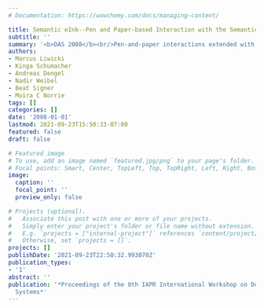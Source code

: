 ```yaml
---
# Documentation: https://wowchemy.com/docs/managing-content/

title: Semantic eInk--Pen and Paper-based Interaction with the Semantic Desktop
subtitle: ''
summary: '<b>DAS 2008</b><br/>Pen-and-paper interactions extended with semantic capabilities, linking handwritten notes to digital desktop resources. The system captures eInk input, interprets semantics, and synchronizes annotations with the Semantic Desktop, enhancing user workflows.'
authors:
- Marcus Liwicki
- Kinga Schumacher
- Andreas Dengel
- Nadir Weibel
- Beat Signer
- Moira C Norrie
tags: []
categories: []
date: '2008-01-01'
lastmod: 2021-09-23T15:50:33-07:00
featured: false
draft: false

# Featured image
# To use, add an image named `featured.jpg/png` to your page's folder.
# Focal points: Smart, Center, TopLeft, Top, TopRight, Left, Right, BottomLeft, Bottom, BottomRight.
image:
  caption: ''
  focal_point: ''
  preview_only: false

# Projects (optional).
#   Associate this post with one or more of your projects.
#   Simply enter your project's folder or file name without extension.
#   E.g. `projects = ["internal-project"]` references `content/project/deep-learning/index.md`.
#   Otherwise, set `projects = []`.
projects: []
publishDate: '2021-09-23T22:50:32.993070Z'
publication_types:
- '1'
abstract: ''
publication: '*Proceedings of the 8th IAPR International Workshop on Document Analysis
  Systems*'
---
```

